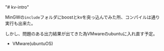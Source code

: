 "# kv-intro"

MinGWの`include`フォルダにboostとkvを突っ込んでみた所、コンパイルは通り実行も出来た。

しかし、問題のある出力結果が出てきた為VMwareのubuntuに入れ直す予定。

* VMware(ubuntuOS)